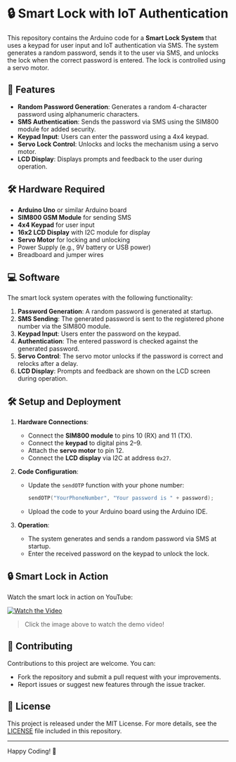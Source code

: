 # 🔒 Smart Lock with IoT Authentication

This repository contains the Arduino code for a **Smart Lock System** that uses a keypad for user input and IoT authentication via SMS. The system generates a random password, sends it to the user via SMS, and unlocks the lock when the correct password is entered. The lock is controlled using a servo motor.  

## 🌟 Features

- **Random Password Generation**: Generates a random 4-character password using alphanumeric characters.
- **SMS Authentication**: Sends the password via SMS using the SIM800 module for added security.
- **Keypad Input**: Users can enter the password using a 4x4 keypad.
- **Servo Lock Control**: Unlocks and locks the mechanism using a servo motor.
- **LCD Display**: Displays prompts and feedback to the user during operation.

## 🛠 Hardware Required

- **Arduino Uno** or similar Arduino board  
- **SIM800 GSM Module** for sending SMS  
- **4x4 Keypad** for user input  
- **16x2 LCD Display** with I2C module for display  
- **Servo Motor** for locking and unlocking  
- Power Supply (e.g., 9V battery or USB power)  
- Breadboard and jumper wires  

## 💻 Software

The smart lock system operates with the following functionality:
1. **Password Generation**: A random password is generated at startup.
2. **SMS Sending**: The generated password is sent to the registered phone number via the SIM800 module.
3. **Keypad Input**: Users enter the password on the keypad.
4. **Authentication**: The entered password is checked against the generated password.
5. **Servo Control**: The servo motor unlocks if the password is correct and relocks after a delay.
6. **LCD Display**: Prompts and feedback are shown on the LCD screen during operation.

## 🛠 Setup and Deployment

1. **Hardware Connections**:  
   - Connect the **SIM800 module** to pins 10 (RX) and 11 (TX).  
   - Connect the **keypad** to digital pins 2–9.  
   - Attach the **servo motor** to pin 12.  
   - Connect the **LCD display** via I2C at address `0x27`.  

2. **Code Configuration**:  
   - Update the `sendOTP` function with your phone number:  
     ```cpp
     sendOTP("YourPhoneNumber", "Your password is " + password);
     ```  
   - Upload the code to your Arduino board using the Arduino IDE.  

3. **Operation**:  
   - The system generates and sends a random password via SMS at startup.  
   - Enter the received password on the keypad to unlock the lock.  

## 🔒 Smart Lock in Action  

Watch the smart lock in action on YouTube:  

[![Watch the Video](https://img.youtube.com/vi/00zmE2M3Jkg/0.jpg)](https://youtube.com/shorts/00zmE2M3Jkg?feature=share)  

> Click the image above to watch the demo video!

## 🤝 Contributing  

Contributions to this project are welcome. You can:  
- Fork the repository and submit a pull request with your improvements.  
- Report issues or suggest new features through the issue tracker.  

## 📄 License  

This project is released under the MIT License. For more details, see the [LICENSE](LICENSE) file included in this repository.  

---

Happy Coding! 🚀
